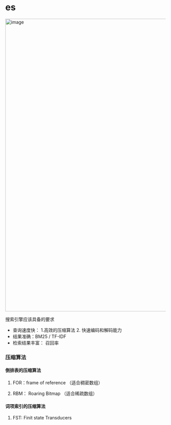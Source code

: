 # es
<img width="919" alt="image" src="https://user-images.githubusercontent.com/17842768/200323184-b6d07fe8-ec90-4fe7-9446-2ff7abf6cafc.png">

搜索引擎应该具备的要求
- 查询速度快： 1.高效的压缩算法  2. 快速编码和解码能力
- 结果准确：BM25 / TF-IDF
- 检索结果丰富： 召回率

### 压缩算法


#### 倒排表的压缩算法
1. FOR：frame of reference （适合稠密数组）
    
2. RBM： Roaring Bitmap （适合稀疏数组）

#### 词项索引的压缩算法
1. FST: Finit state Transducers
